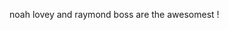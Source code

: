 noah lovey and raymond boss are the awesomest !

<!---
kevindang0/kevindang0 is a ✨ special ✨ repository because its `README.md` (this file) appears on your GitHub profile.
You can click the Preview link to take a look at your changes.
--->
